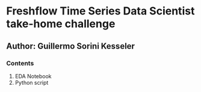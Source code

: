 # Freshflow Time Series Data Scientist take-home challenge

## Author: Guillermo Sorini Kesseler

### Contents

1. EDA Notebook
2. Python script 


